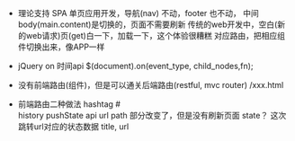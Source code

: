 - 理论支持
  SPA 单页应用开发，导航(nav) 不动，footer 也不动，
  中间body(main.content)是切换的，页面不需要刷新
  传统的web开发中，空白(新的web请求)页(get)白一下，加载一下，这个体验很糟糕
  对应路由，把相应组件切换出来，像APP一样

- jQuery on 时间api 
$(document).on(event_type, child_nodes,fn);
- 没有前端路由(组件)，但是可以通关后端路由(restful, mvc router)   /xxx.html

- 前端路由二种做法 
    hashtag #  
    history pushState api   url path 部分改变了，但是没有刷新页面
    state？ 这次跳转url对应的状态数据
    title, 
    url
